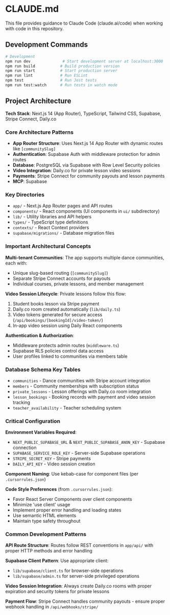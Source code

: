 # CLAUDE.md

This file provides guidance to Claude Code (claude.ai/code) when working with code in this repository.

## Development Commands

```bash
# Development
npm run dev              # Start development server at localhost:3000
npm run build           # Build production version
npm run start           # Start production server
npm run lint            # Run ESLint
npm test                # Run Jest tests
npm run test:watch      # Run tests in watch mode

```

## Project Architecture

**Tech Stack**: Next.js 14 (App Router), TypeScript, Tailwind CSS, Supabase, Stripe Connect, Daily.co

### Core Architecture Patterns

- **App Router Structure**: Uses Next.js 14 App Router with dynamic routes like `[communitySlug]`
- **Authentication**: Supabase Auth with middleware protection for admin routes
- **Database**: PostgreSQL via Supabase with Row Level Security policies
- **Video Integration**: Daily.co for private lesson video sessions
- **Payments**: Stripe Connect for community payouts and lesson payments
- **MCP**: Supabase

### Key Directories

- `app/` - Next.js App Router pages and API routes
- `components/` - React components (UI components in `ui/` subdirectory)
- `lib/` - Utility libraries and API helpers
- `types/` - TypeScript type definitions
- `contexts/` - React Context providers
- `supabase/migrations/` - Database migration files

### Important Architectural Concepts

**Multi-tenant Communities**: The app supports multiple dance communities, each with:
- Unique slug-based routing (`[communitySlug]`)
- Separate Stripe Connect accounts for payouts
- Individual courses, private lessons, and member management

**Video Session Lifecycle**: Private lessons follow this flow:
1. Student books lesson via Stripe payment
2. Daily.co room created automatically (`lib/daily.ts`)
3. Video tokens generated for secure access (`/api/bookings/[bookingId]/video-token/`)
4. In-app video session using Daily React components

**Authentication & Authorization**:
- Middleware protects admin routes (`middleware.ts`)
- Supabase RLS policies control data access
- User profiles linked to communities via members table

### Database Schema Key Tables

- `communities` - Dance communities with Stripe account integration
- `members` - Community memberships with subscription status
- `private_lessons` - Lesson offerings with Daily.co room integration
- `lesson_bookings` - Booking records with payment and video session tracking
- `teacher_availability` - Teacher scheduling system

### Critical Configuration

**Environment Variables Required**:
- `NEXT_PUBLIC_SUPABASE_URL` & `NEXT_PUBLIC_SUPABASE_ANON_KEY` - Supabase connection
- `SUPABASE_SERVICE_ROLE_KEY` - Server-side Supabase operations
- `STRIPE_SECRET_KEY` - Stripe payments
- `DAILY_API_KEY` - Video session creation

**Component Naming**: Use kebab-case for component files (per `.cursorrules.json`)

**Code Style Preferences** (from `.cursorrules.json`):
- Favor React Server Components over client components
- Minimize 'use client' usage
- Implement proper error handling and loading states
- Use semantic HTML elements
- Maintain type safety throughout

### Common Development Patterns

**API Route Structure**: Routes follow REST conventions in `app/api/` with proper HTTP methods and error handling

**Supabase Client Pattern**: Use appropriate client:
- `lib/supabase/client.ts` for browser-side operations
- `lib/supabase/admin.ts` for server-side privileged operations

**Video Session Integration**: Always create Daily.co rooms with proper expiration and security tokens for private lessons

**Payment Flow**: Stripe Connect handles community payouts - ensure proper webhook handling in `/api/webhooks/stripe/`